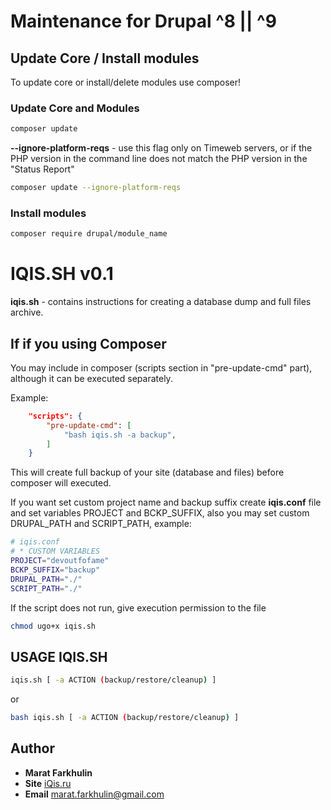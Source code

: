 # Maintenance for Drupal ^8 || ^9

## Update Core / Install modules

To update core or install/delete modules use composer!

### Update Core and Modules

```bash
composer update
```

**--ignore-platform-reqs**  - use this flag only on Timeweb servers, or if the PHP version in the command line does not match the PHP version in the "Status Report"

```bash
composer update --ignore-platform-reqs
```

### Install modules

```bash
composer require drupal/module_name
```

# IQIS.SH v0.1

**iqis.sh** - contains instructions for creating a database dump and full files archive.

## If if you using Composer
You may include in composer (scripts section in "pre-update-cmd" part), although it can be executed separately.

Example:

```json
    "scripts": {
        "pre-update-cmd": [
            "bash iqis.sh -a backup",
        ]
    }
```
This will create full backup of your site (database and files) before composer will executed.

If you want set custom project name and backup suffix create **iqis.conf** file and set variables PROJECT and BCKP_SUFFIX, also you may set custom DRUPAL_PATH and SCRIPT_PATH, example:

```bash
# iqis.conf
# * CUSTOM VARIABLES
PROJECT="devoutfofame"
BCKP_SUFFIX="backup"
DRUPAL_PATH="./"
SCRIPT_PATH="./"
```

If the script does not run, give execution permission to the file

```bash
chmod ugo+x iqis.sh
```

## USAGE IQIS.SH 

```bash
iqis.sh [ -a ACTION (backup/restore/cleanup) ]
```
or

```bash
bash iqis.sh [ -a ACTION (backup/restore/cleanup) ]
```

## Author

* **Marat Farkhulin**
* **Site** [iQis.ru](https://iqis.ru/)
* **Email** [marat.farkhulin@gmail.com](mailto:marat.farkhulin@gmail.com)
